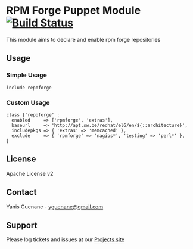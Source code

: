 # RPM Forge Puppet Module [![Build Status](https://travis-ci.org/Spredzy/puppet-repoforge.png)](https://travis-ci.org/Spredzy/puppet-repoforge)

This module aims to declare and enable rpm forge repositories

## Usage

### Simple Usage

    include repoforge

### Custom Usage

    class {'repoforge' :
      enabled     => ['rpmforge', 'extras'],
      baseurl     => 'http://apt.sw.be/redhat/el6/en/${::architecture}',
      includepkgs => { 'extras' => 'memcached' },
      exclude     => { 'rpmforge' => 'nagios*', 'testing' => 'perl*' },
    }

## License

Apache License v2


## Contact

Yanis Guenane - yguenane@gmail.com


## Support

Please log tickets and issues at our [Projects site](https://github.com/Spredzy/puppet-repoforge)
